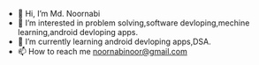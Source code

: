- 👋 Hi, I’m Md. Noornabi
- 👀 I’m interested in problem solving,software devloping,mechine learning,android devloping apps.
- 🌱 I’m currently learning android devloping apps,DSA.
- 📫 How to reach me noornabinoor@gmail.com

<!---
noornabi-noor/noornabi-noor is a ✨ special ✨ repository because its `README.md` (this file) appears on your GitHub profile.
You can click the Preview link to take a look at your changes.
--->
